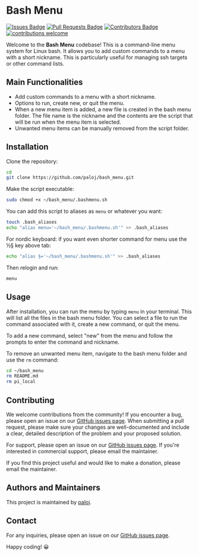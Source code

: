 # Bash Menu

[![Issues Badge](https://img.shields.io/github/issues/paloj/bash_menu)](https://github.com/paloj/bash_menu/issues)
[![Pull Requests Badge](https://img.shields.io/github/issues-pr/paloj/bash_menu)](https://github.com/paloj/bash_menu/pulls)
[![Contributors Badge](https://img.shields.io/github/contributors/paloj/bash_menu)](https://github.com/paloj/bash_menu/graphs/contributors)
[![contributions welcome](https://img.shields.io/badge/contributions-welcome-brightgreen.svg?style=flat)](https://github.com/dwyl/esta/issues)

Welcome to the **Bash Menu** codebase! This is a command-line menu system for Linux bash. It allows you to add custom commands to a menu with a short nickname. This is particularly useful for managing ssh targets or other command lists.

## Main Functionalities

- Add custom commands to a menu with a short nickname.
- Options to run, create new, or quit the menu.
- When a new menu item is added, a new file is created in the bash menu folder. The file name is the nickname and the contents are the script that will be run when the menu item is selected.
- Unwanted menu items can be manually removed from the script folder.

## Installation

Clone the repository:

```bash
cd
git clone https://github.com/paloj/bash_menu.git
```

Make the script executable:

```bash
sudo chmod +x ~/bash_menu/.bashmenu.sh
```

You can add this script to aliases as `menu` or whatever you want:

```bash
touch .bash_aliases
echo "alias menu='~/bash_menu/.bashmenu.sh'" >> .bash_aliases
```

For nordic keyboard: if you want even shorter command for menu use the ½§ key above tab:

```bash
echo "alias §='~/bash_menu/.bashmenu.sh'" >> .bash_aliases
```

Then relogin and run:

```bash
menu
```

## Usage

After installation, you can run the menu by typing `menu` in your terminal. This will list all the files in the bash menu folder. You can select a file to run the command associated with it, create a new command, or quit the menu.

To add a new command, select "new" from the menu and follow the prompts to enter the command and nickname.

To remove an unwanted menu item, navigate to the bash menu folder and use the `rm` command:

```bash
cd ~/bash_menu
rm README.md
rm pi_local
```

## Contributing

We welcome contributions from the community! If you encounter a bug, please open an issue on our [GitHub issues page](https://github.com/paloj/bash_menu/issues). When submitting a pull request, please make sure your changes are well-documented and include a clear, detailed description of the problem and your proposed solution.

For support, please open an issue on our [GitHub issues page](https://github.com/paloj/bash_menu/issues). If you're interested in commercial support, please email the maintainer.

If you find this project useful and would like to make a donation, please email the maintainer.

## Authors and Maintainers

This project is maintained by [paloj](https://github.com/paloj).

## Contact

For any inquiries, please open an issue on our [GitHub issues page](https://github.com/paloj/bash_menu/issues).

Happy coding! :grinning: